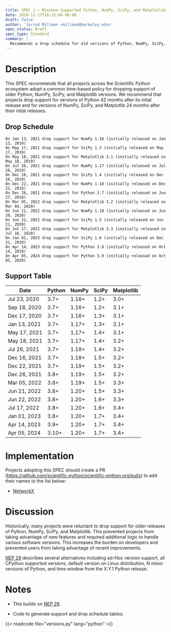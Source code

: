 ```yaml
---
title: SPEC 1 — Minimum Supported Python, NumPy, SciPy, and Matplotlib
date: 2020-12-17T18:15:04-08:00
draft: false
author: 'Jarrod Millman <millman@berkeley.edu>'
spec_status: Draft
spec_type: Standard
summary: |
  Recommends a drop schedule for old versions of Python, NumPy, SciPy, and Matplotlib.
---
```



Description
===========

This SPEC recommends that all projects across the Scientific Python
ecosystem adopt a common time-based policy for dropping 
support of older Python, NumPy, SciPy, and Matplotlib versions.
We recommend that projects drop support for versions of Python 42 months after
its intial release and for versions of NumPy, SciPy, and Matplotlib 24 months
after their intial releases.

Drop Schedule
-------------

    On Jan 13, 2021 drop support for NumPy 1.16 (initially released on Jan 13, 2019)
    On May 17, 2021 drop support for SciPy 1.3 (initially released on May 17, 2019)
    On May 18, 2021 drop support for Matplotlib 3.1 (initially released on May 18, 2019)
    On Jul 26, 2021 drop support for NumPy 1.17 (initially released on Jul 26, 2019)
    On Dec 16, 2021 drop support for SciPy 1.4 (initially released on Dec 16, 2019)
    On Dec 22, 2021 drop support for NumPy 1.18 (initially released on Dec 22, 2019)
    On Dec 26, 2021 drop support for Python 3.7 (initially released on Jun 27, 2018)
    On Mar 05, 2022 drop support for Matplotlib 3.2 (initially released on Mar 04, 2020)
    On Jun 21, 2022 drop support for NumPy 1.19 (initially released on Jun 20, 2020)
    On Jun 22, 2022 drop support for SciPy 1.5 (initially released on Jun 21, 2020)
    On Jul 17, 2022 drop support for Matplotlib 3.3 (initially released on Jul 16, 2020)
    On Jan 01, 2023 drop support for SciPy 1.6 (initially released on Dec 31, 2020)
    On Apr 14, 2023 drop support for Python 3.8 (initially released on Oct 14, 2019)
    On Apr 05, 2024 drop support for Python 3.9 (initially released on Oct 05, 2020)

Support Table
-------------

| Date         | Python   | NumPy   | SciPy   | Matplotlib   |
|--------------|----------|---------|---------|--------------|
| Jul 23, 2020 | 3.7+     | 1.16+   | 1.2+    | 3.0+         |
| Sep 18, 2020 | 3.7+     | 1.16+   | 1.2+    | 3.1+         |
| Dec 17, 2020 | 3.7+     | 1.16+   | 1.3+    | 3.1+         |
| Jan 13, 2021 | 3.7+     | 1.17+   | 1.3+    | 3.1+         |
| May 17, 2021 | 3.7+     | 1.17+   | 1.4+    | 3.1+         |
| May 18, 2021 | 3.7+     | 1.17+   | 1.4+    | 3.2+         |
| Jul 26, 2021 | 3.7+     | 1.18+   | 1.4+    | 3.2+         |
| Dec 16, 2021 | 3.7+     | 1.18+   | 1.5+    | 3.2+         |
| Dec 22, 2021 | 3.7+     | 1.19+   | 1.5+    | 3.2+         |
| Dec 26, 2021 | 3.8+     | 1.19+   | 1.5+    | 3.2+         |
| Mar 05, 2022 | 3.8+     | 1.19+   | 1.5+    | 3.3+         |
| Jun 21, 2022 | 3.8+     | 1.20+   | 1.5+    | 3.3+         |
| Jun 22, 2022 | 3.8+     | 1.20+   | 1.6+    | 3.3+         |
| Jul 17, 2022 | 3.8+     | 1.20+   | 1.6+    | 3.4+         |
| Jan 01, 2023 | 3.8+     | 1.20+   | 1.7+    | 3.4+         |
| Apr 14, 2023 | 3.9+     | 1.20+   | 1.7+    | 3.4+         |
| Apr 05, 2024 | 3.10+    | 1.20+   | 1.7+    | 3.4+         |

Implementation
==============

Projects adopting this SPEC should create a PR
(https://github.com/scientific-python/scientific-python.org/pulls) to add their
names to the list below:

- [NetworkX](https://github.com/networkx/networkx)


Discussion
==========

Historically, many projects were reluctant to drop support for older releases
of Python, NumPy, SciPy, and Matplotlib.
This prevented projects from taking advantage of new features and required
additional logic to handle various software versions.
This increases the burden on developers and prevented users from taking advantage
of recent improvements.

[NEP 29](https://numpy.org/neps/nep-0029-deprecation_policy.html) describes
several alternatives including ad-Hoc version support, all CPython supported
versions, default version on Linux distribution, N minor versions of Python,
and time window from the X.Y.1 Python release.

Notes
=====

- This builds on [NEP 29](https://numpy.org/neps/nep-0029-deprecation_policy.html).

- Code to generate support and drop schedule tables:

{{< readcode file="versions.py" lang="python" >}}
